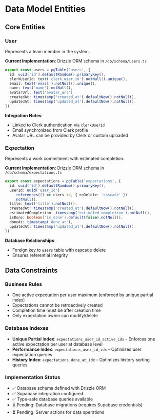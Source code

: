 # Data Model Entities

## Core Entities

### User
Represents a team member in the system.

**Current Implementation**: Drizzle ORM schema in `/db/schema/users.ts`
```typescript
export const users = pgTable('users', {
  id: uuid('id').defaultRandom().primaryKey(),
  clerkUserId: text('clerk_user_id').notNull().unique(),
  email: text('email').notNull().unique(),
  name: text('name').notNull(),
  avatarUrl: text('avatar_url'),
  createdAt: timestamp('created_at').defaultNow().notNull(),
  updatedAt: timestamp('updated_at').defaultNow().notNull(),
})
```

**Integration Notes**:
- Linked to Clerk authentication via `clerkUserId`
- Email synchronized from Clerk profile
- Avatar URL can be provided by Clerk or custom uploaded

### Expectation
Represents a work commitment with estimated completion.

**Current Implementation**: Drizzle ORM schema in `/db/schema/expectations.ts`
```typescript
export const expectations = pgTable('expectations', {
  id: uuid('id').defaultRandom().primaryKey(),
  userId: uuid('user_id')
    .references(() => users.id, { onDelete: 'cascade' })
    .notNull(),
  title: text('title').notNull(),
  createdAt: timestamp('created_at').defaultNow().notNull(),
  estimatedCompletion: timestamp('estimated_completion').notNull(),
  isDone: boolean('is_done').default(false).notNull(),
  doneAt: timestamp('done_at'),
  updatedAt: timestamp('updated_at').defaultNow().notNull(),
})
```

**Database Relationships**:
- Foreign key to `users` table with cascade delete
- Ensures referential integrity

## Data Constraints

### Business Rules
- One active expectation per user maximum (enforced by unique partial index)
- Expectations cannot be retroactively created
- Completion time must be after creation time
- Only expectation owner can modify/delete

### Database Indexes
- **Unique Partial Index**: `expectations_user_id_active_idx` - Enforces one active expectation per user at database level
- **Performance Index**: `expectations_user_id_idx` - Optimizes user expectation queries
- **History Index**: `expectations_done_at_idx` - Optimizes history sorting queries

### Implementation Status
- ✅ Database schema defined with Drizzle ORM
- ✅ Supabase integration configured
- ✅ Type-safe database queries available
- ⏳ Pending: Database migrations (requires Supabase credentials)
- ⏳ Pending: Server actions for data operations